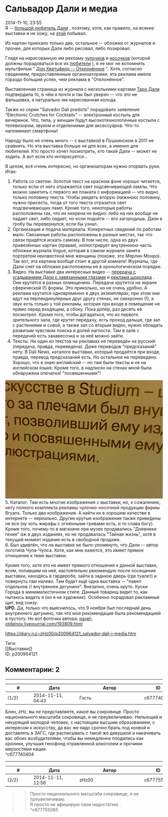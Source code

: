 Сальвадор Дали и медиа
======================

  
2014-11-10, 23:55  
 Я --  [большой любитель Дали](Сальвадора%20Дали%20псто)  , поэтому, хотя, как правило, на всякие выставки я не хожу, на  [этой](http://www.mmoma.ru/exhibitions/gogolevsky10/salvador_dali_i_media/)  побывал.   
   
 Из картин приехало только две, остальное -- обложки от журналов и прочее, для которых Дали либо рисовал, либо позировал.   
   
 Глядя на нарисованную им рекламу  [чулочков](pics/5c7a469340fa.jpg)  и  [носочков](pics/d21ccf3834b2.jpg)  (которой должны порадоваться все их  [любители](http://lurkmore.to/Zettai_Ryouiki)  ), я не мог не вспомнить мультфильм "  [Дон Хертцфилд -- Отклонённое](https://www.youtube.com/watch?v=zFuGQQlYHgM)  ". Хотя, согласно сведениям, предоставленным организаторами, эта реклама имела гораздо больший успех, чем реклама в "Отклонённое".   
   
 Выставленная страница из журнала с несколькими картами  [Таро Дали](http://www.dali-genius.ru/Dali-Tarot-Cards.html)  подтвердила то, в чём я почти и так был уверен -- что это не фальшивка, а натурально им нарисованная колода.   
   
 Также из серии "Salvador Dali predicts" порадовало заявление "Electronic Crutches for Cocktails" -- электронный костыль для вечеринок. Что, типа, у женщин будут высокотехнологичные костыли с телевизором, звуком и отделениями для аксессуаров. Что-то напоминает смартфоны!   
   
 Народу было не очень много -- с выставкой в Пушкинском в 2011 не сравнить. Но эта выставка больше не для всех, а именно для любителей. Кто просто хочет посмотреть, кто такой Дали -- может не ходить. А вот если кто интересуется...   
   
 В целом, всё очень интересно, но организаторам нужно оторвать руки. Итак:   
 1. Работа со светом. Золотой текст на красном фоне хорошо читается, только если от него отражается свет подсвечивающей лампы. Что можно заметить с первого же плаката с информацией -- что видно только половину текста. Чтобы увидеть вторую (нижнюю) половину, нужно присесть, тогда от того текста отразится свет подсвечивающих ламп. Кроме того, некоторые работы расположены так, что их нихрена не видно: либо на них вообще не падает свет, либо падает, но если подойти -- его загородишь. Дали в гробу бы перевернулся, если бы узнал.   
 2. Организация и подача материала. Конкретных сведений по работам мало. Связанные работы расположены в разных местах, так что связи придётся искать самому. В том числе, одна из двух привезённых картин (правая), иллюстрирует внутреннюю часть обложки журнала Vogue, которая в самом журнале занята портретом неизвестной мне женщины (похоже, это Мерлин Монро). Так вот, эта картина вообще стоит в другой комнате! Журналы, где Дали снят на обложке расположены не в хронологическом порядке.   
 3. Видео. На выставке два интересных видео --  [передача с угадыванием Дали с завязанными глазами](https://www.youtube.com/watch?v=iXT2E9Ccc8A)  и  [реклама шоколада](https://www.youtube.com/watch?v=bKeLX1AztZg)  . Они крутятся в разных помещениях. Передача крутится на экране сферической (!) формы. Это прикольно, но не очень удобно. А реклама крутится одновременно в двух экземплярах, при этом они идут на перпендикулярных друг другу стенах, не синхронно (!), а звук есть только у той рекламы, которая при входе в помещение не прямо перед входящим, а сбоку. Пока допёр, раз десять её посмотрел. Кроме того, чтобы догадаться, что из первого зрительного зала, где крутят передачу, есть проход дальше, где зал с растениями и совой, а также зал со вторым видео, нужно обладать развитым чувством поиска и долей наглости. Там в зале с передачей есть занавесочка и за неё можно зайти.   
 4. Тексты. Ни один из текстов на рекламах не переведён на русский (передача, правда, переведена). Даже переводов "предсказаний" нету. В Dali News, каталоге выставки, который продаётся при входе, правда, перевод предсказаний есть. Но остальное не переведено. Хорошо, что я знаю английский -- но там были тексты и не на английском языке. Кроме того, в надписях на стенах мной была обнаружена опечатка! "посвяшенными"!   
   
   [![](pics/97eace8ddb8bt.jpg)](http://radikal.ru/fp/604b8071dd8b4d7ea078633c5ad4e2d2)     
 5. Каталог. Там есть многие изображения с выставки, но, к сожалению, нету полного комплекта рекламы чулочно-носочной продукции фирмы Bryans. Только два изображения. А найти их в хорошем качестве в интернете -- нереально. Другие крутые изображения также приведены не все (ну хоть жирафы с огненными гривами есть, и то слава богу). Кроме того, почему-то в магазине при музее продавались "Дневники гения" аж в двух изданиях, но не продавалась "Тайная жизнь", хотя в текущий момент издание есть в свободной продаже.   
 6. Был удивлён, что на выставке не было упомянуто, что Дали -- автор логотипа Чупа-Чупса. Хотя, как мне кажется, это имеет прямое отношение к теме выставки.   
   
 Кроме того, хотя это не имеет прямого отношения к данной выставке, всем, попавшим на неё, настоятельно рекомендую после посещения выставки, находясь в гардеробе, зайти в заднюю дверь (где туалет) и повернуть там налево. Там будет ещё одна выставка -- "павел отдельнов // внутреннее дегунино". Внезапно, очень круто. Куски Города в минималистичном стиле. Данный товарищ видит то, как пытаюсь видеть я (но я не художник). Особенно порадовал рекламный щит, вид снизу.   
  **UPD.**  Да, только что выяснилось, что 9 ноября был последний день внутреннего дегунино, так что моя рекомендация была рекомендацией в пустоту. Но вот фоточки автора:  [pavel-otdelnov.livejournal.com/193809.html](http://pavel-otdelnov.livejournal.com/193809.html)    
  
<https://diary.ru/~zHz00/p200964121_salvador-dali-i-media.htm>  
  
Теги:  
[[Выставки]]  
ID: p200964121  


Комментарии: 2
--------------

  


---



|         #         |              Дата              |                     Автор                     |           ID           |
| --- | --- | --- | --- |
| (1/2) | 2014-11-11, 04:43 | Гость | c677740404 |

  
 Блин, zHz, вы не представляете, какое вы сокровище. Просто национального масштаба сокровище, я не преувеличиваю. Непьющий и некурящий молодой человек, с настоящим высшим образованием, с интересом к искусству, да вас же надо срочно брать под конвой и доставлять в ЗАГС, где расписывать с такой же девушкой и накачивать вас обоих возбудителями, чтобы вы немедленно плодились как кролики, улучшая генофонд отравленной алкоголем и прочими мерзостями нации.   
 ^c677740404

---



|         #         |              Дата              |                     Автор                     |           ID           |
| --- | --- | --- | --- |
| (2/2) | 2014-11-11, 12:56 | zHz00 | c677755065 |

  
 >>Просто национального масштаба сокровище, я не преувеличиваю.   
 Я просто не афиширую свои недостатки) .   
 ^c677755065